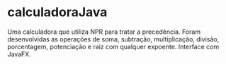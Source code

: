 # calculadoraJava
Uma calculadora que utiliza NPR para tratar a precedência. Foram desenvolvidas as operações de soma, subtração, multiplicação, divisão, porcentagem, potenciação e raiz com qualquer expoente. Interface com JavaFX.
